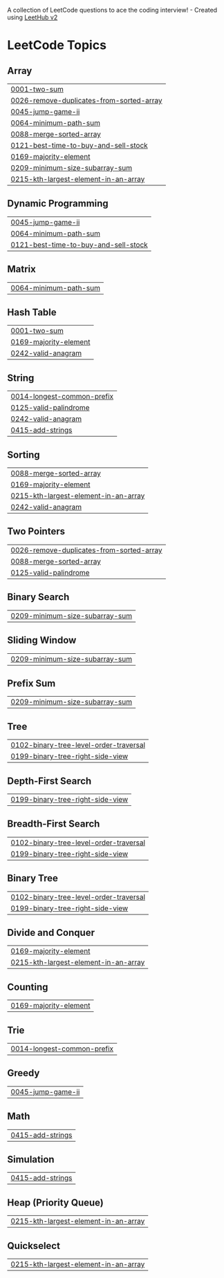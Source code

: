 A collection of LeetCode questions to ace the coding interview! - Created using [LeetHub v2](https://github.com/arunbhardwaj/LeetHub-2.0)
<!---LeetCode Topics Start-->
# LeetCode Topics
## Array
|  |
| ------- |
| [0001-two-sum](https://github.com/njdnreddy/Leetcode-Problems/tree/master/0001-two-sum) |
| [0026-remove-duplicates-from-sorted-array](https://github.com/njdnreddy/Leetcode-Problems/tree/master/0026-remove-duplicates-from-sorted-array) |
| [0045-jump-game-ii](https://github.com/njdnreddy/Leetcode-Problems/tree/master/0045-jump-game-ii) |
| [0064-minimum-path-sum](https://github.com/njdnreddy/Leetcode-Problems/tree/master/0064-minimum-path-sum) |
| [0088-merge-sorted-array](https://github.com/njdnreddy/Leetcode-Problems/tree/master/0088-merge-sorted-array) |
| [0121-best-time-to-buy-and-sell-stock](https://github.com/njdnreddy/Leetcode-Problems/tree/master/0121-best-time-to-buy-and-sell-stock) |
| [0169-majority-element](https://github.com/njdnreddy/Leetcode-Problems/tree/master/0169-majority-element) |
| [0209-minimum-size-subarray-sum](https://github.com/njdnreddy/Leetcode-Problems/tree/master/0209-minimum-size-subarray-sum) |
| [0215-kth-largest-element-in-an-array](https://github.com/njdnreddy/Leetcode-Problems/tree/master/0215-kth-largest-element-in-an-array) |
## Dynamic Programming
|  |
| ------- |
| [0045-jump-game-ii](https://github.com/njdnreddy/Leetcode-Problems/tree/master/0045-jump-game-ii) |
| [0064-minimum-path-sum](https://github.com/njdnreddy/Leetcode-Problems/tree/master/0064-minimum-path-sum) |
| [0121-best-time-to-buy-and-sell-stock](https://github.com/njdnreddy/Leetcode-Problems/tree/master/0121-best-time-to-buy-and-sell-stock) |
## Matrix
|  |
| ------- |
| [0064-minimum-path-sum](https://github.com/njdnreddy/Leetcode-Problems/tree/master/0064-minimum-path-sum) |
## Hash Table
|  |
| ------- |
| [0001-two-sum](https://github.com/njdnreddy/Leetcode-Problems/tree/master/0001-two-sum) |
| [0169-majority-element](https://github.com/njdnreddy/Leetcode-Problems/tree/master/0169-majority-element) |
| [0242-valid-anagram](https://github.com/njdnreddy/Leetcode-Problems/tree/master/0242-valid-anagram) |
## String
|  |
| ------- |
| [0014-longest-common-prefix](https://github.com/njdnreddy/Leetcode-Problems/tree/master/0014-longest-common-prefix) |
| [0125-valid-palindrome](https://github.com/njdnreddy/Leetcode-Problems/tree/master/0125-valid-palindrome) |
| [0242-valid-anagram](https://github.com/njdnreddy/Leetcode-Problems/tree/master/0242-valid-anagram) |
| [0415-add-strings](https://github.com/njdnreddy/Leetcode-Problems/tree/master/0415-add-strings) |
## Sorting
|  |
| ------- |
| [0088-merge-sorted-array](https://github.com/njdnreddy/Leetcode-Problems/tree/master/0088-merge-sorted-array) |
| [0169-majority-element](https://github.com/njdnreddy/Leetcode-Problems/tree/master/0169-majority-element) |
| [0215-kth-largest-element-in-an-array](https://github.com/njdnreddy/Leetcode-Problems/tree/master/0215-kth-largest-element-in-an-array) |
| [0242-valid-anagram](https://github.com/njdnreddy/Leetcode-Problems/tree/master/0242-valid-anagram) |
## Two Pointers
|  |
| ------- |
| [0026-remove-duplicates-from-sorted-array](https://github.com/njdnreddy/Leetcode-Problems/tree/master/0026-remove-duplicates-from-sorted-array) |
| [0088-merge-sorted-array](https://github.com/njdnreddy/Leetcode-Problems/tree/master/0088-merge-sorted-array) |
| [0125-valid-palindrome](https://github.com/njdnreddy/Leetcode-Problems/tree/master/0125-valid-palindrome) |
## Binary Search
|  |
| ------- |
| [0209-minimum-size-subarray-sum](https://github.com/njdnreddy/Leetcode-Problems/tree/master/0209-minimum-size-subarray-sum) |
## Sliding Window
|  |
| ------- |
| [0209-minimum-size-subarray-sum](https://github.com/njdnreddy/Leetcode-Problems/tree/master/0209-minimum-size-subarray-sum) |
## Prefix Sum
|  |
| ------- |
| [0209-minimum-size-subarray-sum](https://github.com/njdnreddy/Leetcode-Problems/tree/master/0209-minimum-size-subarray-sum) |
## Tree
|  |
| ------- |
| [0102-binary-tree-level-order-traversal](https://github.com/njdnreddy/Leetcode-Problems/tree/master/0102-binary-tree-level-order-traversal) |
| [0199-binary-tree-right-side-view](https://github.com/njdnreddy/Leetcode-Problems/tree/master/0199-binary-tree-right-side-view) |
## Depth-First Search
|  |
| ------- |
| [0199-binary-tree-right-side-view](https://github.com/njdnreddy/Leetcode-Problems/tree/master/0199-binary-tree-right-side-view) |
## Breadth-First Search
|  |
| ------- |
| [0102-binary-tree-level-order-traversal](https://github.com/njdnreddy/Leetcode-Problems/tree/master/0102-binary-tree-level-order-traversal) |
| [0199-binary-tree-right-side-view](https://github.com/njdnreddy/Leetcode-Problems/tree/master/0199-binary-tree-right-side-view) |
## Binary Tree
|  |
| ------- |
| [0102-binary-tree-level-order-traversal](https://github.com/njdnreddy/Leetcode-Problems/tree/master/0102-binary-tree-level-order-traversal) |
| [0199-binary-tree-right-side-view](https://github.com/njdnreddy/Leetcode-Problems/tree/master/0199-binary-tree-right-side-view) |
## Divide and Conquer
|  |
| ------- |
| [0169-majority-element](https://github.com/njdnreddy/Leetcode-Problems/tree/master/0169-majority-element) |
| [0215-kth-largest-element-in-an-array](https://github.com/njdnreddy/Leetcode-Problems/tree/master/0215-kth-largest-element-in-an-array) |
## Counting
|  |
| ------- |
| [0169-majority-element](https://github.com/njdnreddy/Leetcode-Problems/tree/master/0169-majority-element) |
## Trie
|  |
| ------- |
| [0014-longest-common-prefix](https://github.com/njdnreddy/Leetcode-Problems/tree/master/0014-longest-common-prefix) |
## Greedy
|  |
| ------- |
| [0045-jump-game-ii](https://github.com/njdnreddy/Leetcode-Problems/tree/master/0045-jump-game-ii) |
## Math
|  |
| ------- |
| [0415-add-strings](https://github.com/njdnreddy/Leetcode-Problems/tree/master/0415-add-strings) |
## Simulation
|  |
| ------- |
| [0415-add-strings](https://github.com/njdnreddy/Leetcode-Problems/tree/master/0415-add-strings) |
## Heap (Priority Queue)
|  |
| ------- |
| [0215-kth-largest-element-in-an-array](https://github.com/njdnreddy/Leetcode-Problems/tree/master/0215-kth-largest-element-in-an-array) |
## Quickselect
|  |
| ------- |
| [0215-kth-largest-element-in-an-array](https://github.com/njdnreddy/Leetcode-Problems/tree/master/0215-kth-largest-element-in-an-array) |
<!---LeetCode Topics End-->